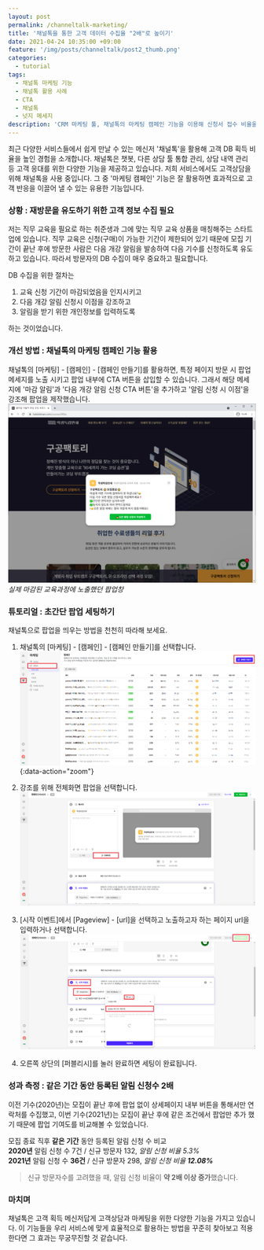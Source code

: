 ```yaml
---
layout: post
permalink: /channeltalk-marketing/
title: '채널톡을 통한 고객 데이터 수집율 "2배"로 높이기'
date: 2021-04-24 10:35:00 +09:00
feature: '/img/posts/channeltalk/post2_thumb.png'
categories:
  - tutorial
tags:
  - 채널톡 마케팅 기능
  - 채널톡 활용 사례
  - CTA
  - 채널톡
  - 넛지 메세지
description: 'CRM 마케팅 툴, 채널톡의 마케팅 캠페인 기능을 이용해 신청서 접수 비율을 높인 경험을 소개합니다.'
---
```


최근 다양한 서비스들에서 쉽게 만날 수 있는 메신저 '채널톡'을 활용해 고객 DB 획득 비율을 높인 경험을 소개합니다. 채널톡은 챗봇, 다른 상담 툴 통합 관리, 상담 내역 관리 등 고객 응대를 위한 다양한 기능을 제공하고 있습니다. 저희 서비스에서도 고객상담을 위해 채널톡을 사용 중입니다. 그 중 '마케팅 캠페인' 기능은 잘 활용하면 효과적으로 고객 반응을 이끌어 낼 수 있는 유용한 기능입니다.

### 상황 : 재방문을 유도하기 위한 고객 정보 수집 필요
저는 직무 교육을 필요로 하는 취준생과 그에 맞는 직무 교육 상품을 매칭해주는 스타트업에 있습니다. 직무 교육은 신청(구매)이 가능한 기간이 제한되어 있기 때문에 모집 기간이 끝난 후에 방문한 사람은 다음 개강 알림을 발송하여 다음 기수를 신청하도록 유도하고 있습니다. 따라서 방문자의 DB 수집이 매우 중요하고 필요합니다.

DB 수집을 위한 절차는
1. 교육 신청 기간이 마감되었음을 인지시키고
2. 다음 개강 알림 신청시 이점을 강조하고
3. 알림을 받기 위한 개인정보를 입력하도록

하는 것이었습니다.

### 개선 방법 : 채널톡의 마케팅 캠페인 기능 활용
채널톡의 [마케팅] - [캠페인] - [캠페인 만들기]를 활용하면, 특정 페이지 방문 시 팝업 메세지를 노출 시키고 팝업 내부에 CTA 버튼을 삽입할 수 있습니다. 그래서 해당 메세지에 '마감 알림'과 '다음 개강 알림 신청 CTA 버튼'을 추가하고 '알림 신청 시 이점'을 강조해 팝업을 제작했습니다.
![채널톡 팝업과 CTA 버튼](/img/posts/channeltalk/1.PNG)*실제 마감된 교육과정에 노출했던 팝업창*

### 튜토리얼 : 초간단 팝업 세팅하기

채널톡으로 팝업을 띄우는 방법을 천천히 따라해 보세요.

1. 채널톡의 [마케팅] - [캠페인] - [캠페인 만들기]를 선택합니다.
![채널톡 마케팅 캠페인 설정하기](/img/posts/channeltalk/2.PNG){:data-action="zoom"}

2. 강조를 위해 전체화면 팝업을 선택합니다.
![채널톡 마케팅 캠페인 설정하기](/img/posts/channeltalk/3.PNG)

3. [시작 이벤트]에서 [Pageview] - [url]을 선택하고 노출하고자 하는 페이지 url을 입력하거나 선택합니다.
![채널톡 마케팅 캠페인 설정하기](/img/posts/channeltalk/4.PNG)

4. 오른쪽 상단의 [퍼블리시]를 눌러 완료하면 세팅이 완료됩니다.

### 성과 측정 : 같은 기간 동안 등록된 알림 신청수 2배
이전 기수(2020년)는 모집이 끝난 후에 팝업 없이 상세페이지 내부 버튼을 통해서만 연락처를 수집했고, 이번 기수(2021년)는 모집이 끝난 후에 같은 조건에서 팝업만 추가 했기 때문에 팝업 기여도를 비교해볼 수 있었습니다.

모집 종료 직후 **같은 기간** 동안 등록된 알림 신청 수 비교<br>
**2020년** 알림 신청 수 7건 / 신규 방문자 132, *알림 신청 비율 5.3%*<br>
**2021년** 알림 신청 수 **36건** / 신규 방문자 298, *알림 신청 비율 **12.08%***

> 신규 방문자수를 고려했을 때, 알림 신청 비율이 **약 2배 이상 증가**했습니다.

### 마치며
채널톡은 고객 획득 메신저답게 고객상담과 마케팅을 위한 다양한 기능을 가지고 있습니다. 이 기능들을 우리 서비스에 맞게 효율적으로 활용하는 방법을 꾸준히 찾아보고 적용한다면 그 효과는 무궁무진할 것 같습니다.
